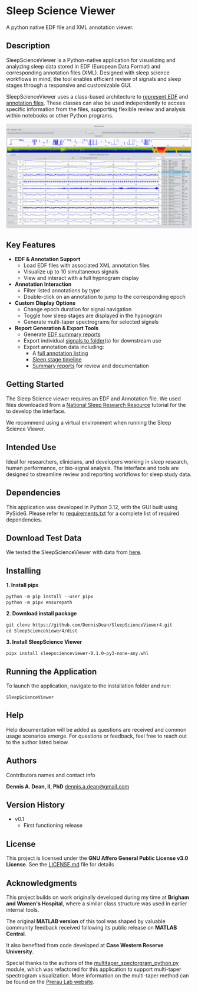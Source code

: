# Sleep Science Viewer

A python native EDF file and XML annotation viewer. 

## Description
SleepScienceViewer is a Python-native application for visualizing and analyzing sleep data stored in EDF (European Data Format) and corresponding annotation files (XML). Designed with sleep science workflows in mind, the tool enables efficient review of signals and sleep stages through a responsive and customizable GUI.

SleepScienceViewer uses a class-based architecture to [represent EDF](Media/Docs/EDF_File_Class.md) and [annotation files](Media/Docs/Annotation_XML_Class.md). These classes can also be used independently to access specific information from the files, supporting flexible review and analysis within notebooks or other Python programs. 

![SleepScienceViewer](Media/SleepScienceViewer.png)

## Key Features

- **EDF & Annotation Support**
   - Load EDF files with associated XML annotation files
   - Visualize up to 10 simultaneous signals
   - View and interact with a full hypnogram display
- **Annotation Interaction**
   - Filter listed annotations by type
   - Double-click on an annotation to jump to the corresponding epoch
- **Custom Display Options**
   - Change epoch duration for signal navigation
   - Toggle how sleep stages are displayed in the hypnogram
   - Generate multi-taper spectrograms for selected signals
- **Report Generation & Export Tools**
   - Generate [EDF summary reports](Media/edf_summary.png)
   - Export individual [signals to folder](Media/signal_export.png)(s) for downstream use
   - Export annotation data including:
      - A [full annotation listing](Media/sleep_event_export.png)
      - [Sleep stage timeline](Media/sleep_stages.png)
      - [Summary reports](Media/sleep_event_summary.png) for review and documentation

## Getting Started

The Sleep Science viewer requires an EDF and Annotation file. We used files downloaded from a [National Sleep Research Resource](https://sleepdata.org/) tutorial for the to develop the interface. 

We recommend using a virtual environment when running the Sleep Science Viewer.

## Intended Use
Ideal for researchers, clinicians, and developers working in sleep research, human performance, or bio-signal analysis. The interface and tools are designed to streamline review and reporting workflows for sleep study data.

## Dependencies
This application was developed in Python 3.12, with the GUI built using PySide6. Please refer to [requirements.txt](requirements.txt) for a complete list of required dependencies.

## Download Test Data

We tested the SleepScienceViewer with data from [here](https://zzz.bwh.harvard.edu/luna/tut/tut1/).

## Installing

**1. Install pipx**
```
python -m pip install --user pipx
python -m pipx ensurepath
```
**2. Download install package**
```
git clone https://github.com/DennisDean/SleepScienceViewer4.git
cd SleepScienceViewer4/dist
```
**3. Install SleepScience Viewer**
```
pipx install sleepscienceviewer-0.1.0-py3-none-any.whl
```

## Running the Application

To launch the application, navigate to the installation folder and run:

```
SleepScienceViewer
```

## Help

Help documentation will be added as questions are received and common usage scenarios emerge.
For questions or feedback, feel free to reach out to the author listed below.

## Authors

Contributors names and contact info

**Dennis A. Dean, II, PhD**
dennis.a.dean@gmail.com

## Version History

* v0.1
    * First functioning release

## License

This project is licensed under the **GNU Affero General Public License v3.0 License**.
See the [LICENSE.md](LICENSE.md) file for details

## Acknowledgments
This project builds on work originally developed during my time at **Brigham and Women's Hospital**, where a similar class structure was used in earlier internal tools.

The original **MATLAB version** of this tool was shaped by valuable community feedback received following its public release on **MATLAB Central**.

It also benefited from code developed at **Case Western Reserve University**.

Special thanks to the authors of the [multitaper_spectorgram_python.py](https://github.com/preraulab/multitaper_toolbox/blob/master/python/multitaper_spectrogram_python.py) module, which was refactored for this application to support multi-taper spectrogram visualization.
More information on the multi-taper method can be found on the [Prerau Lab website](https://prerau.bwh.harvard.edu/multitaper/).
